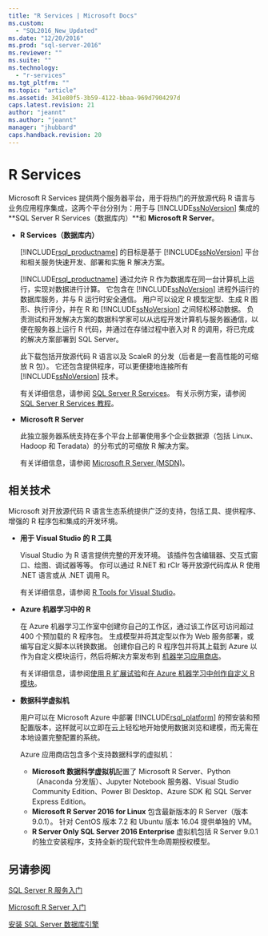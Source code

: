 ```yaml
---
title: "R Services | Microsoft Docs"
ms.custom: 
  - "SQL2016_New_Updated"
ms.date: "12/20/2016"
ms.prod: "sql-server-2016"
ms.reviewer: ""
ms.suite: ""
ms.technology: 
  - "r-services"
ms.tgt_pltfrm: ""
ms.topic: "article"
ms.assetid: 341e80f5-3b59-4122-bbaa-969d7904297d
caps.latest.revision: 21
author: "jeannt"
ms.author: "jeannt"
manager: "jhubbard"
caps.handback.revision: 20
---
```

# R Services
  Microsoft R Services 提供两个服务器平台，用于将热门的开放源代码 R 语言与业务应用程序集成，这两个平台分别为：用于与 [!INCLUDE[ssNoVersion](../../includes/ssnoversion-md.md)] 集成的 **SQL Server R Services（数据库内）**和 **Microsoft R Server**。  
  
-   **R Services（数据库内）**  
  
     [!INCLUDE[rsql_productname](../../includes/rsql-productname-md.md)] 的目标是基于 [!INCLUDE[ssNoVersion](../../includes/ssnoversion-md.md)] 平台和相关服务快速开发、部署和实施 R 解决方案。  
  
     [!INCLUDE[rsql_productname](../../includes/rsql-productname-md.md)] 通过允许 R 作为数据库在同一台计算机上运行，实现对数据进行计算。 它包含在 [!INCLUDE[ssNoVersion](../../includes/ssnoversion-md.md)] 进程外运行的数据库服务，并与 R 运行时安全通信。 用户可以设定 R 模型定型、生成 R 图形、执行评分，并在 R 和 [!INCLUDE[ssNoVersion](../../includes/ssnoversion-md.md)] 之间轻松移动数据。 负责测试和开发解决方案的数据科学家可以从远程开发计算机与服务器通信，以便在服务器上运行 R 代码，并通过在存储过程中嵌入对 R 的调用，将已完成的解决方案部署到 SQL Server。  
  
     此下载包括开放源代码 R 语言以及 ScaleR 的分发（后者是一套高性能的可缩放 R 包）。 它还包含提供程序，可以更便捷地连接所有 [!INCLUDE[ssNoVersion](../../includes/ssnoversion-md.md)] 技术。  
  
     有关详细信息，请参阅 [SQL Server R Services](../../advanced-analytics/r-services/sql-server-r-services.md)。 有关示例方案，请参阅 [SQL Server R Services 教程](../../advanced-analytics/r-services/sql-server-r-services-tutorials.md)。  
  
-   **Microsoft R Server**  
  
     此独立服务器系统支持在多个平台上部署使用多个企业数据源（包括 Linux、Hadoop 和 Teradata）的分布式的可缩放 R 解决方案。  
  
     有关详细信息，请参阅 [Microsoft R Server (MSDN)](https://msdn.microsoft.com/microsoft-r/index)。  
  
## <a name="related-technologies"></a>相关技术  
 Microsoft 对开放源代码 R 语言生态系统提供广泛的支持，包括工具、提供程序、增强的 R 程序包和集成的开发环境。  
  
-   **用于 Visual Studio 的 R 工具**  
  
     Visual Studio 为 R 语言提供完整的开发环境。 该插件包含编辑器、交互式窗口、绘图、调试器等等。 你可以通过 R.NET 和 rClr 等开放源代码库从 R 使用 .NET 语言或从 .NET 调用 R。  
  
     有关详细信息，请参阅 [R Tools for Visual Studio](https://www.visualstudio.com/vs/rtvs/)。  
  
-   **Azure 机器学习中的 R**  
  
     在 Azure 机器学习工作室中创建你自己的工作区，通过该工作区可访问超过 400 个预加载的 R 程序包。 生成模型并将其定型以作为 Web 服务部署，或编写自定义脚本以转换数据。 创建你自己的 R 程序包并将其上载到 Azure 以作为自定义模块运行，然后将解决方案发布到 [机器学习应用商店](http://datamarket.azure.com/browse/data?category=machine-learning)。  
  
     有关详细信息，请参阅[使用 R 扩展试验](https://docs.microsoft.com/azure/machine-learning/machine-learning-extend-your-experiment-with-r)和[在 Azure 机器学习中创作自定义 R 模块](https://docs.microsoft.com/azure/machine-learning/machine-learning-custom-r-modules)。  
  
-   **数据科学虚拟机**  
  
     用户可以在 Microsoft Azure 中部署 [!INCLUDE[rsql_platform](../../includes/rsql-platform-md.md)] 的预安装和预配置版本，这样就可以立即在云上轻松地开始使用数据浏览和建模，而无需在本地设置完整配置的系统。  
  
     Azure 应用商店包含多个支持数据科学的虚拟机：
     + **Microsoft 数据科学虚拟机**配置了 Microsoft R Server、Python（Anaconda 分发版）、Jupyter Notebook 服务器、Visual Studio Community Edition、Power BI Desktop、Azure SDK 和 SQL Server Express Edition。 
     + **Microsoft R Server 2016 for Linux** 包含最新版本的 R Server（版本 9.0.1）。 针对 CentOS 版本 7.2 和 Ubuntu 版本 16.04 提供单独的 VM。 
     + **R Server Only SQL Server 2016 Enterprise** 虚拟机包括 R Server 9.0.1 的独立安装程序，支持全新的现代软件生命周期授权模型。
 

## <a name="see-also"></a>另请参阅  
[SQL Server R 服务入门](../../advanced-analytics/r-services/getting-started-with-sql-server-r-services.md) 

[Microsoft R Server 入门](../../advanced-analytics/r-services/getting-started-with-microsoft-r-server-standalone.md)  

 [安装 SQL Server 数据库引擎](../../database-engine/install-windows/install-sql-server-database-engine.md)  
  
  